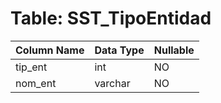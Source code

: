 # Table: SST_TipoEntidad

| Column Name | Data Type | Nullable |
|-------------|-----------|----------|
| tip_ent | int | NO |
| nom_ent | varchar | NO |
